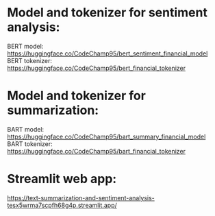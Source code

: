 # Model and tokenizer for sentiment analysis:

BERT model: https://huggingface.co/CodeChamp95/bert_sentiment_financial_model
BERT tokenizer: https://huggingface.co/CodeChamp95/bert_financial_tokenizer

# Model and tokenizer for summarization:

BART model: https://huggingface.co/CodeChamp95/bart_summary_financial_model
BART tokenizer: https://huggingface.co/CodeChamp95/bart_financial_tokenizer

# Streamlit web app:

https://text-summarization-and-sentiment-analysis-tesx5wrma7scpfh68g4p.streamlit.app/
